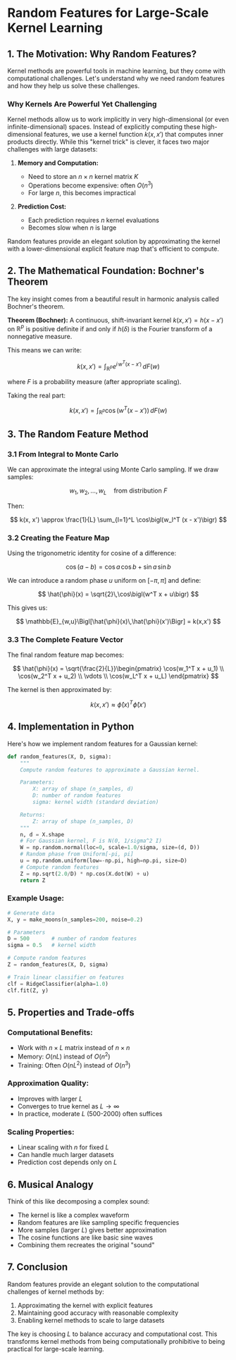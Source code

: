 # Random Features for Large-Scale Kernel Learning

## 1. The Motivation: Why Random Features?

Kernel methods are powerful tools in machine learning, but they come with computational challenges. Let's understand why we need random features and how they help us solve these challenges.

### Why Kernels Are Powerful Yet Challenging

Kernel methods allow us to work implicitly in very high-dimensional (or even infinite-dimensional) spaces. Instead of explicitly computing these high-dimensional features, we use a kernel function $k(x, x')$ that computes inner products directly. While this "kernel trick" is clever, it faces two major challenges with large datasets:

1. **Memory and Computation:**

   - Need to store an $n \times n$ kernel matrix $K$
   - Operations become expensive: often $O(n^3)$
   - For large $n$, this becomes impractical

2. **Prediction Cost:**
   - Each prediction requires $n$ kernel evaluations
   - Becomes slow when $n$ is large

Random features provide an elegant solution by approximating the kernel with a lower-dimensional explicit feature map that's efficient to compute.

## 2. The Mathematical Foundation: Bochner's Theorem

The key insight comes from a beautiful result in harmonic analysis called Bochner's theorem.

**Theorem (Bochner):** A continuous, shift-invariant kernel $k(x, x') = h(x - x')$ on $\mathbb{R}^p$ is positive definite if and only if $h(\delta)$ is the Fourier transform of a nonnegative measure.

This means we can write:

$$
k(x, x') = \int_{\mathbb{R}^p} e^{i\, w^T (x-x')} \, dF(w)
$$

where $F$ is a probability measure (after appropriate scaling).

Taking the real part:

$$
k(x, x') = \int_{\mathbb{R}^p} \cos\bigl(w^T (x - x')\bigr) \, dF(w)
$$

## 3. The Random Feature Method

### 3.1 From Integral to Monte Carlo

We can approximate the integral using Monte Carlo sampling. If we draw samples:

$$
w_1, w_2, \dots, w_L \quad \text{from distribution } F
$$

Then:

$$
k(x, x') \approx \frac{1}{L} \sum_{l=1}^L \cos\bigl(w_l^T (x - x')\bigr)
$$

### 3.2 Creating the Feature Map

Using the trigonometric identity for cosine of a difference:

$$
\cos(a-b) = \cos a\,\cos b + \sin a\,\sin b
$$

We can introduce a random phase $u$ uniform on $[-\pi, \pi]$ and define:

$$
\hat{\phi}(x) = \sqrt{2}\,\cos\bigl(w^T x + u\bigr)
$$

This gives us:

$$
\mathbb{E}_{w,u}\Bigl[\hat{\phi}(x)\,\hat{\phi}(x')\Bigr] = k(x,x')
$$

### 3.3 The Complete Feature Vector

The final random feature map becomes:

$$
\hat{\phi}(x) = \sqrt{\frac{2}{L}}\begin{pmatrix}
\cos(w_1^T x + u_1) \\
\cos(w_2^T x + u_2) \\
\vdots \\
\cos(w_L^T x + u_L)
\end{pmatrix}
$$

The kernel is then approximated by:

$$
k(x,x') \approx \hat{\phi}(x)^T \hat{\phi}(x')
$$

## 4. Implementation in Python

Here's how we implement random features for a Gaussian kernel:

```python
def random_features(X, D, sigma):
    """
    Compute random features to approximate a Gaussian kernel.

    Parameters:
        X: array of shape (n_samples, d)
        D: number of random features
        sigma: kernel width (standard deviation)

    Returns:
        Z: array of shape (n_samples, D)
    """
    n, d = X.shape
    # For Gaussian kernel, F is N(0, 1/sigma^2 I)
    W = np.random.normal(loc=0, scale=1.0/sigma, size=(d, D))
    # Random phase from Uniform[-pi, pi]
    u = np.random.uniform(low=-np.pi, high=np.pi, size=D)
    # Compute random features
    Z = np.sqrt(2.0/D) * np.cos(X.dot(W) + u)
    return Z
```

### Example Usage:

```python
# Generate data
X, y = make_moons(n_samples=200, noise=0.2)

# Parameters
D = 500       # number of random features
sigma = 0.5   # kernel width

# Compute random features
Z = random_features(X, D, sigma)

# Train linear classifier on features
clf = RidgeClassifier(alpha=1.0)
clf.fit(Z, y)
```

## 5. Properties and Trade-offs

### Computational Benefits:

- Work with $n \times L$ matrix instead of $n \times n$
- Memory: $O(nL)$ instead of $O(n^2)$
- Training: Often $O(nL^2)$ instead of $O(n^3)$

### Approximation Quality:

- Improves with larger $L$
- Converges to true kernel as $L \to \infty$
- In practice, moderate $L$ (500-2000) often suffices

### Scaling Properties:

- Linear scaling with $n$ for fixed $L$
- Can handle much larger datasets
- Prediction cost depends only on $L$

## 6. Musical Analogy

Think of this like decomposing a complex sound:

- The kernel is like a complex waveform
- Random features are like sampling specific frequencies
- More samples (larger $L$) gives better approximation
- The cosine functions are like basic sine waves
- Combining them recreates the original "sound"

## 7. Conclusion

Random features provide an elegant solution to the computational challenges of kernel methods by:

1. Approximating the kernel with explicit features
2. Maintaining good accuracy with reasonable complexity
3. Enabling kernel methods to scale to large datasets

The key is choosing $L$ to balance accuracy and computational cost. This transforms kernel methods from being computationally prohibitive to being practical for large-scale learning.
